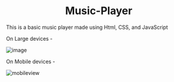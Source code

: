 <h1 align="center">Music-Player</h1>
This is a basic music player made using Html, CSS, and JavaScript 

On Large devices -<br>

![image](https://user-images.githubusercontent.com/108802783/200881991-6a10fb84-315f-4b77-a15a-5fe5d848dff0.png)



 
On Mobile devices -<br>

![mobileview](https://user-images.githubusercontent.com/108802783/200580595-f68bc372-7e27-4823-8ecd-73d5ec003ec9.jpeg)

